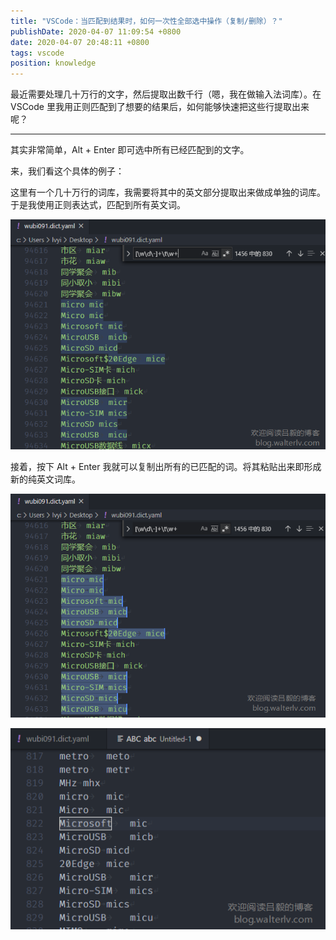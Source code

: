 ```yaml
---
title: "VSCode：当匹配到结果时，如何一次性全部选中操作（复制/删除）？"
publishDate: 2020-04-07 11:09:54 +0800
date: 2020-04-07 20:48:11 +0800
tags: vscode
position: knowledge
---
```


最近需要处理几十万行的文字，然后提取出数千行（嗯，我在做输入法词库）。在 VSCode 里我用正则匹配到了想要的结果后，如何能够快速把这些行提取出来呢？

---

其实非常简单，Alt + Enter 即可选中所有已经匹配到的文字。

来，我们看这个具体的例子：

这里有一个几十万行的词库，我需要将其中的英文部分提取出来做成单独的词库。于是我使用正则表达式，匹配到所有英文词。

![匹配文字](/static/posts/2020-04-07-11-04-56.png)

接着，按下 Alt + Enter 我就可以复制出所有的已匹配的词。将其粘贴出来即形成新的纯英文词库。

![已选中文字](/static/posts/2020-04-07-11-08-48.png)

![新的词库文件](/static/posts/2020-04-07-11-09-39.png)
